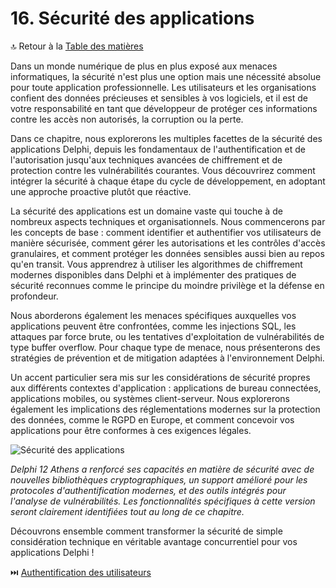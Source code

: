 # 16. Sécurité des applications

🔝 Retour à la [Table des matières](/SOMMAIRE.md)

Dans un monde numérique de plus en plus exposé aux menaces informatiques, la sécurité n'est plus une option mais une nécessité absolue pour toute application professionnelle. Les utilisateurs et les organisations confient des données précieuses et sensibles à vos logiciels, et il est de votre responsabilité en tant que développeur de protéger ces informations contre les accès non autorisés, la corruption ou la perte.

Dans ce chapitre, nous explorerons les multiples facettes de la sécurité des applications Delphi, depuis les fondamentaux de l'authentification et de l'autorisation jusqu'aux techniques avancées de chiffrement et de protection contre les vulnérabilités courantes. Vous découvrirez comment intégrer la sécurité à chaque étape du cycle de développement, en adoptant une approche proactive plutôt que réactive.

La sécurité des applications est un domaine vaste qui touche à de nombreux aspects techniques et organisationnels. Nous commencerons par les concepts de base : comment identifier et authentifier vos utilisateurs de manière sécurisée, comment gérer les autorisations et les contrôles d'accès granulaires, et comment protéger les données sensibles aussi bien au repos qu'en transit. Vous apprendrez à utiliser les algorithmes de chiffrement modernes disponibles dans Delphi et à implémenter des pratiques de sécurité reconnues comme le principe du moindre privilège et la défense en profondeur.

Nous aborderons également les menaces spécifiques auxquelles vos applications peuvent être confrontées, comme les injections SQL, les attaques par force brute, ou les tentatives d'exploitation de vulnérabilités de type buffer overflow. Pour chaque type de menace, nous présenterons des stratégies de prévention et de mitigation adaptées à l'environnement Delphi.

Un accent particulier sera mis sur les considérations de sécurité propres aux différents contextes d'application : applications de bureau connectées, applications mobiles, ou systèmes client-serveur. Nous explorerons également les implications des réglementations modernes sur la protection des données, comme le RGPD en Europe, et comment concevoir vos applications pour être conformes à ces exigences légales.

![Sécurité des applications](https://placeholder-for-application-security.com/image.png)

*Delphi 12 Athens a renforcé ses capacités en matière de sécurité avec de nouvelles bibliothèques cryptographiques, un support amélioré pour les protocoles d'authentification modernes, et des outils intégrés pour l'analyse de vulnérabilités. Les fonctionnalités spécifiques à cette version seront clairement identifiées tout au long de ce chapitre.*

Découvrons ensemble comment transformer la sécurité de simple considération technique en véritable avantage concurrentiel pour vos applications Delphi !

⏭️ [Authentification des utilisateurs](/16-securite-des-applications/01-authentification-des-utilisateurs.md)

